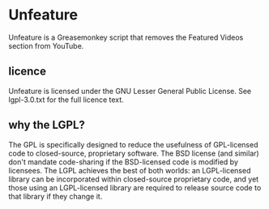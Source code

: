 Unfeature
=========

Unfeature is a Greasemonkey script that removes the Featured Videos section from YouTube.

licence
-------

Unfeature is licensed under the GNU Lesser General Public License.  See lgpl-3.0.txt for the full licence text.

why the LGPL?
-------------

The GPL is specifically designed to reduce the usefulness of GPL-licensed code to closed-source, proprietary software. The BSD license (and similar) don't mandate code-sharing if the BSD-licensed code is modified by licensees. The LGPL achieves the best of both worlds: an LGPL-licensed library can be incorporated within closed-source proprietary code, and yet those using an LGPL-licensed library are required to release source code to that library if they change it. 
